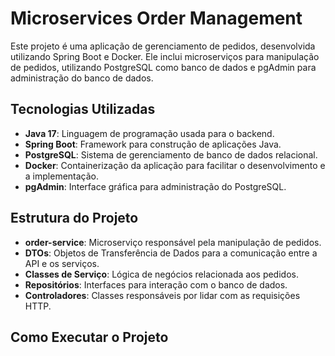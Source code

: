 # Microservices Order Management

Este projeto é uma aplicação de gerenciamento de pedidos, desenvolvida utilizando Spring Boot e Docker. Ele inclui microserviços para manipulação de pedidos, utilizando PostgreSQL como banco de dados e pgAdmin para administração do banco de dados.

## Tecnologias Utilizadas

- **Java 17**: Linguagem de programação usada para o backend.
- **Spring Boot**: Framework para construção de aplicações Java.
- **PostgreSQL**: Sistema de gerenciamento de banco de dados relacional.
- **Docker**: Containerização da aplicação para facilitar o desenvolvimento e a implementação.
- **pgAdmin**: Interface gráfica para administração do PostgreSQL.

## Estrutura do Projeto

- **order-service**: Microserviço responsável pela manipulação de pedidos.
- **DTOs**: Objetos de Transferência de Dados para a comunicação entre a API e os serviços.
- **Classes de Serviço**: Lógica de negócios relacionada aos pedidos.
- **Repositórios**: Interfaces para interação com o banco de dados.
- **Controladores**: Classes responsáveis por lidar com as requisições HTTP.

## Como Executar o Projeto
